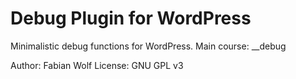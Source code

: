 Debug Plugin for WordPress
==========================

Minimalistic debug functions for WordPress. Main course: \__debug

Author: Fabian Wolf
License: GNU GPL v3

